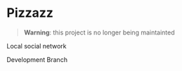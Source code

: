 Pizzazz
=======

> **Warning**: this project is no longer being maintainted

Local social network

Development Branch
